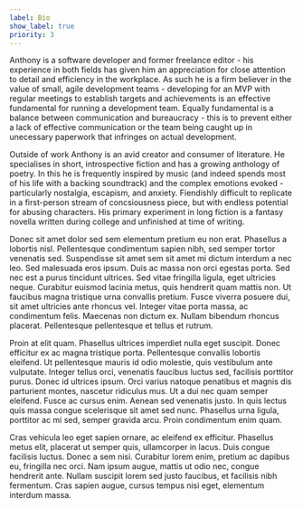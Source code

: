 ```yaml
---
label: Bio
show_label: true
priority: 3
---
```

Anthony is a software developer and former freelance editor - his experience in both fields has given him an appreciation for close attention to detail and efficiency in the workplace. As such he is a firm believer in the value of small, agile development teams - developing for an MVP with regular meetings to establish targets and achievements is an effective fundamental for running a development team. Equally fundamental is a balance between communication and bureaucracy - this is to prevent either a lack of effective communication or the team being caught up in unecessary paperwork that infringes on actual development.

Outside of work Anthony is an avid creator and consumer of literature. He specialises in short, introspective fiction and has a growing anthology of poetry. In this he is frequently inspired by music (and indeed spends most of his life with a backing soundtrack) and the complex emotions evoked - particularly nostalgia, escapism, and anxiety. Fiendishly difficult to replicate in a first-person stream of concsiousness piece, but with endless potential for abusing characters. His primary experiment in long fiction is a fantasy novella written during college and unfinished at time of writing.

Donec sit amet dolor sed sem elementum pretium eu non erat. Phasellus a lobortis nisl. Pellentesque condimentum sapien
nibh, sed semper tortor venenatis sed. Suspendisse sit amet sem sit amet mi dictum interdum a nec leo. Sed malesuada
eros ipsum. Duis ac massa non orci egestas porta. Sed nec est a purus tincidunt ultrices. Sed vitae fringilla ligula,
eget ultricies neque. Curabitur euismod lacinia metus, quis hendrerit quam mattis non. Ut faucibus magna tristique urna
convallis pretium. Fusce viverra posuere dui, sit amet ultricies ante rhoncus vel. Integer vitae porta massa, ac
condimentum felis. Maecenas non dictum ex. Nullam bibendum rhoncus placerat. Pellentesque pellentesque et tellus et
rutrum.

Proin at elit quam. Phasellus ultrices imperdiet nulla eget suscipit. Donec efficitur ex ac magna tristique porta.
Pellentesque convallis lobortis eleifend. Ut pellentesque mauris id odio molestie, quis vestibulum ante vulputate.
Integer tellus orci, venenatis faucibus luctus sed, facilisis porttitor purus. Donec id ultrices ipsum. Orci varius
natoque penatibus et magnis dis parturient montes, nascetur ridiculus mus. Ut a dui nec quam semper eleifend. Fusce ac
cursus enim. Aenean sed venenatis justo. In quis lectus quis massa congue scelerisque sit amet sed nunc. Phasellus urna
ligula, porttitor ac mi sed, semper gravida arcu. Proin condimentum enim quam.

Cras vehicula leo eget sapien ornare, ac eleifend ex efficitur. Phasellus metus elit, placerat ut semper quis,
ullamcorper in lacus. Duis congue facilisis luctus. Donec a sem nisi. Curabitur lorem enim, pretium ac dapibus eu,
fringilla nec orci. Nam ipsum augue, mattis ut odio nec, congue hendrerit ante. Nullam suscipit lorem sed justo
faucibus, et facilisis nibh fermentum. Cras sapien augue, cursus tempus nisi eget, elementum interdum massa.
